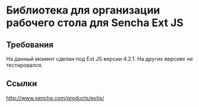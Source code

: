 Библиотека для организации рабочего стола для Sencha Ext JS
================================

Требования
----------

На данный момент сделан под Ext JS версии 4.2.1. На других версиях не тестировался.

Ссылки
------

http://www.sencha.com/products/extjs/
